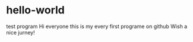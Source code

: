 # hello-world
test program
Hi everyone this is my every first programe on github
Wish a nice jurney!
